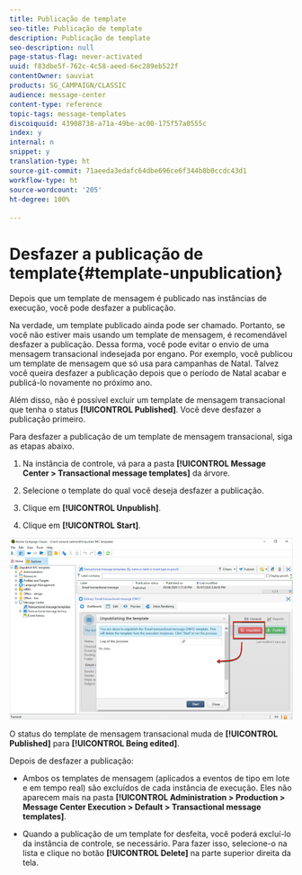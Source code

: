 ```yaml
---
title: Publicação de template
seo-title: Publicação de template
description: Publicação de template
seo-description: null
page-status-flag: never-activated
uuid: f83dbe5f-762c-4c58-aeed-6ec289eb522f
contentOwner: sauviat
products: SG_CAMPAIGN/CLASSIC
audience: message-center
content-type: reference
topic-tags: message-templates
discoiquuid: 43908738-a71a-49be-ac00-175f57a0555c
index: y
internal: n
snippet: y
translation-type: ht
source-git-commit: 71aeeda3edafc64dbe696ce6f344b8b0ccdc43d1
workflow-type: ht
source-wordcount: '205'
ht-degree: 100%

---
```



# Desfazer a publicação de template{#template-unpublication}

Depois que um template de mensagem é publicado nas instâncias de execução, você pode desfazer a publicação.

Na verdade, um template publicado ainda pode ser chamado. Portanto, se você não estiver mais usando um template de mensagem, é recomendável desfazer a publicação. Dessa forma, você pode evitar o envio de uma mensagem transacional indesejada por engano. Por exemplo, você publicou um template de mensagem que só usa para campanhas de Natal. Talvez você queira desfazer a publicação depois que o período de Natal acabar e publicá-lo novamente no próximo ano.

Além disso, não é possível excluir um template de mensagem transacional que tenha o status **[!UICONTROL Published]**. Você deve desfazer a publicação primeiro.

Para desfazer a publicação de um template de mensagem transacional, siga as etapas abaixo.

1. Na instância de controle, vá para a pasta **[!UICONTROL Message Center > Transactional message templates]** da árvore.
1. Selecione o template do qual você deseja desfazer a publicação.
1. Clique em **[!UICONTROL Unpublish]**.

   <!--1. Fill in the **[!UICONTROL Log of the process]** field.-->

1. Clique em **[!UICONTROL Start]**.

![](assets/message-center-unpublish.png)

O status do template de mensagem transacional muda de **[!UICONTROL Published]** para **[!UICONTROL Being edited]**.

Depois de desfazer a publicação:

* Ambos os templates de mensagem (aplicados a eventos de tipo em lote e em tempo real) são excluídos de cada instância de execução. Eles não aparecem mais na pasta **[!UICONTROL Administration > Production > Message Center Execution > Default > Transactional message templates]**.

* Quando a publicação de um template for desfeita, você poderá excluí-lo da instância de controle, se necessário. Para fazer isso, selecione-o na lista e clique no botão **[!UICONTROL Delete]** na parte superior direita da tela.